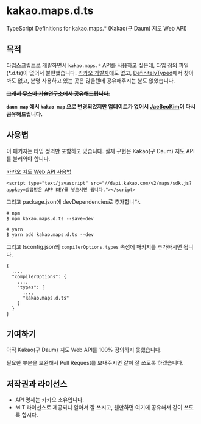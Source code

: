 # kakao.maps.d.ts

TypeScript Definitions for kakao.maps.* (Kakao(구 Daum) 지도 Web API)


## 목적

타입스크립트로 개발하면서 `kakao.maps.*` API를 사용하고 싶은데, 타입 정의 파일(*.d.ts)이 없어서 불편했습니다. [카카오 개발자](https://developers.kakao.com/)에도 없고, [DefinitelyTyped](https://github.com/DefinitelyTyped/DefinitelyTyped)에서 찾아봐도 없고, 분명 사용하고 있는 곳은 많을텐데 공유해주시는 분도 없었습니다.

~~**그래서 [무스마 기술연구소](https://www.musma.net/)에서 공유해드립니다.**~~

**`daum map` 에서 `kakao map` 으로 변경되었지만 업데이트가 없어서 [JaeSeoKim](https://github.com/jaeSeoKim/)이 다시 공유해드립니다.**

## 사용법

이 패키지는 타입 정의만 포함하고 있습니다. 실제 구현은 Kakao(구 Daum) 지도 API를 불러와야 합니다.

[카카오 지도 Web API 사용법](https://apis.map.kakao.com/web/guide/)

```
<script type="text/javascript" src="//dapi.kakao.com/v2/maps/sdk.js?appkey=발급받은 APP KEY를 넣으시면 됩니다."></script>
```

그리고 package.json에 devDependencies로 추가합니다.

```
# npm
$ npm kakao.maps.d.ts --save-dev

# yarn
$ yarn add kakao.maps.d.ts --dev
```

그리고 tsconfig.json의 `compilerOptions.types` 속성에 패키지를 추가하시면 됩니다.

```
{
  ...,
  "compilerOptions": {
    ...,
    "types": [
      ...,
      "kakao.maps.d.ts"
    ]
  }
}
```


## 기여하기

아직 Kakao(구 Daum) 지도 Web API를 100% 정의하지 못했습니다.

필요한 부분을 보완해서 Pull Request를 보내주시면 같이 잘 쓰도록 하겠습니다.


## 저작권과 라이선스

- API 명세는 카카오 소유입니다.
- MIT 라이선스로 제공되니 알아서 잘 쓰시고, 웬만하면 여기에 공유해서 같이 쓰도록 합시다.
